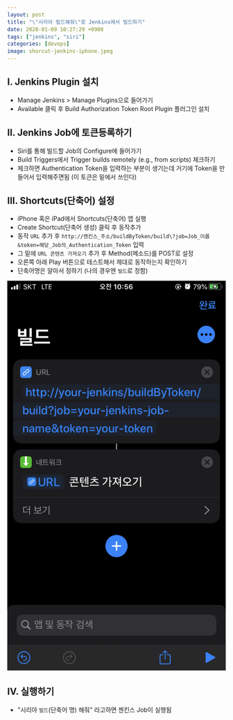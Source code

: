 ```yaml
---
layout: post
title: "\"시리야 빌드해줘\"로 Jenkins에서 빌드하기"
date: 2020-01-09 10:27:29 +0900
tags: ["jenkins", "siri"]
categories: [devops]
image: shorcut-jenkins-iphone.jpeg
---
```


## I. Jenkins Plugin 설치

- Manage Jenkins > Manage Plugins으로 들어가기
- Available 클릭 후 Build Authorization Token Root Plugin 플러그인 설치

## II. Jenkins Job에 토큰등록하기

- Siri를 통해 빌드할 Job의 Configure에 들어가기
- Build Triggers에서 Trigger builds remotely (e.g., from scripts) 체크하기
- 체크하면 Authentication Token을 입력하는 부분이 생기는데 거기에 Token을 만들어서 입력해주면됨 (이 토큰은 밑에서 쓰인다)

## III. Shortcuts(단축어) 설정

- iPhone 혹은 iPad에서 Shortcuts(단축어) 앱 실행
- Create Shortcut(단축어 생성) 클릭 후 동작추가
- 동작 `URL` 추가 후 `http://젠킨스_주소/buildByToken/build\?job=Job_이름&token=해당_Job의_Authentication_Token` 입력
- 그 밑에 `URL 콘텐츠 가져오기` 추가 후 Method(메소드)를 POST로 설정
- 오른쪽 아래 Play 버튼으로 테스트해서 제대로 동작하는지 확인하기
- 단축어명은 알아서 정하기 (나의 경우엔 `빌드`로 정함)

![shorcut-jenkins-iphone](/static/img/posts/devops/shorcut-jenkins-iphone.jpeg)
## IV. 실행하기

- "시리야 `빌드`(단축어 명) 해줘" 라고하면 젠킨스 Job이 실행됨






